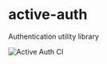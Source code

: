 # active-auth
Authentication utility library

![Active Auth CI](https://github.com/Total-Loyalty/total-auth/actions/workflows/node.js.yml/badge.svg)
